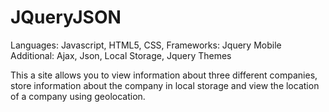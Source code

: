# JQueryJSON

Languages: Javascript, HTML5, CSS, 
Frameworks: Jquery Mobile
Additional: Ajax, Json, Local Storage, Jquery Themes


This a site allows you to view information about three different companies, store information about the company in local storage
and view the location of a company using geolocation.
